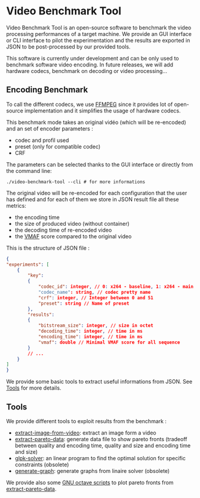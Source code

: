 # Video Benchmark Tool

Video Benchmark Tool is an open-source software to benchmark the video processing performances of a target machine. We provide an GUI interface or CLI interface to pilot the experimentation and the results are exported in JSON to be post-processed by our provided tools.

This software is currently under development and can be only used to benchmark software video encoding. In future releases, we will add hardware codecs, benchmark on decoding or video processing...

## Encoding Benchmark

To call the different codecs, we use [FFMPEG](https://ffmpeg.org/) since it provides lot of open-source implementation and it simplifies the usage of hardware codecs.

This benchmark mode takes an original vidéo (which will be re-encoded) and an set of encoder parameters :
- codec and profil used
- preset (only for compatible codec)
- CRF

The parameters can be selected thanks to the GUI interface or directly from the command line:
```
./video-benchmark-tool --cli # for more informations
```

The original video will be re-encoded for each configuration that the user has defined and for each of them we store in JSON result file all these metrics:
- the encoding time
- the size of produced video  (without container)
- the decoding time of re-encoded video
- the [VMAF](https://github.com/Netflix/vmaf) score compared to the original video

This is the structure of JSON file :
```json
{
"experiments": [
	{
		"key":
		{
			"codec_id": integer, // 0: x264 - baseline, 1: x264 - main, 2: x264 - high and 3: x265 - main
			"codec_name": string, // codec pretty name
			"crf": integer, // Integer between 0 and 51
			"preset": string // Name of preset
		},
		"results":
		{
			"bitstream_size": integer, // size in octet
			"decoding_time": integer, // time in ms
			"encoding_time": integer, // time in ms
			"vmaf": double // Minimal VMAF score for all sequence
		}
		// ...
	}
]
}
```

We provide some basic tools to extract useful informations from JSON. See [Tools](#tools) for more details.

## Tools

We provide different tools to exploit results from the benchmark :
- [extract-image-from-video](tree/master/tools/extract-image-from-video): extract an image form a video
- [extract-pareto-data](tree/master/tools/extract-pareto-data): generate data file to show pareto fronts (tradeoff between quality and encoding time, quality and size and encoding time and size)
- [glpk-solver](tree/master/tools/glpk-solver): an linear program to find the optimal solution for specific constraints (obsolete)
- [generate-graph](tree/master/tools/generate-graph): generate graphs from linaire solver (obsolete)

We provide also some [GNU octave scripts](tree/master/scripts) to plot pareto fronts from [extract-pareto-data](tree/master/tools/extract-pareto-data).
